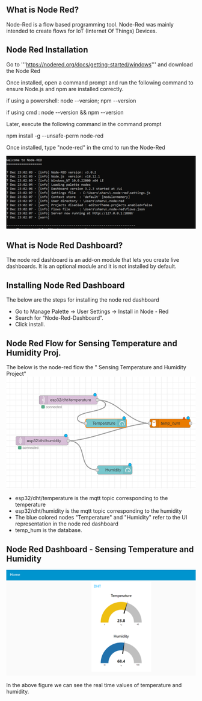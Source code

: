 ## What is Node Red?

Node-Red is a flow based programming tool. Node-Red was mainly intended to create flows for IoT (Internet Of Things) Devices. 

## Node Red Installation

 Go to '''https://nodered.org/docs/getting-started/windows''' and download the Node Red
 
 Once installed, open a command prompt and run the following command to ensure Node.js and npm are installed correctly.
 
 if using a powershell:  node --version; npm --version
 
 if using cmd : node --version && npm --version
 
 Later, execute the following command in the command prompt
 
 npm install -g --unsafe-perm node-red
 
 Once installed, type "node-red" in the cmd to run the Node-Red
 
 ![image](Image_Directory/noderedrun.png)

## What is Node Red Dashboard?

The node red dashboard is an add-on module that lets you create live dashboards. It is an optional module and it is not installed by default.

## Installing Node Red Dashboard

The below are the steps for installing the node red dashboard
- Go to Manage Palette -> User Settings -> Install in Node - Red 
- Search for “Node-Red-Dashboard”.
- Click install.

## Node Red Flow for Sensing Temperature and Humidity Proj.

The below is the node-red flow the " Sensing Temperature and Humidity Project"
 ![image](Image_Directory/noderedflow.png)
 
 - esp32/dht/temperature is the mqtt topic corresponding to the temperature
 - esp32/dht/humidity is the mqtt topic corresponding to the humidity
 - The blue colored nodes "Temperature" and "Humidity" refer to the UI representation in the node red dashboard
 - temp_hum is the database.
 ## Node Red Dashboard - Sensing Temperature and Humidity
 
  ![image](Image_Directory/nodereddash.png)
  
  In the above figure we can see the  real time values of temperature and humidity.


 
